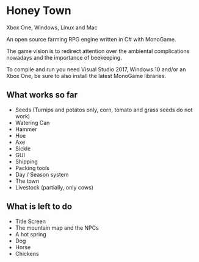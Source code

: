 # Honey Town
Xbox One, Windows, Linux and Mac

An open source farming RPG engine written in C# with MonoGame.

The game vision is to redirect attention over the ambiental complications nowadays and the importance of beekeeping.

To compile and run you need Visual Studio 2017, Windows 10 and/or an Xbox One, be sure to also install the latest MonoGame libraries.

## What works so far
* Seeds (Turnips and potatos only, corn, tomato and grass seeds do not work)
* Watering Can
* Hammer
* Hoe
* Axe
* Sickle
* GUI 
* Shipping
* Packing tools
* Day / Season system
* The town
* Livestock (partially, only cows)

## What is left to do
* Title Screen
* The mountain map and the NPCs
* A hot spring
* Dog
* Horse
* Chickens




